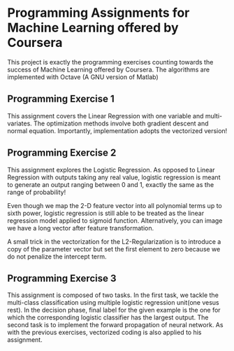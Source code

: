 # Programming Assignments for Machine Learning offered by Coursera                                         
This project is exactly the programming exercises counting towards the success of Machine Learning offered by Coursera.
The algorithms are implemented with Octave (A GNU version of Matlab)
## Programming Exercise 1
This assignment covers the Linear Regression with one variable and multi-variates. The optimization methods involve both gradient descent and normal equation. Importantly, implementation adopts the vectorized version!
## Programming Exercise 2
This assignment explores the Logistic Regression. As opposed to Linear Regression with outputs taking any real value, logistic regression is meant to generate an output ranging between 0 and 1, exactly the same as the range of probability!

Even though we map the 2-D feature vector into all polynomial terms up to sixth power, logistic regression is still able to be treated as the linear regression model applied to sigmoid function. Alternatively, you can image we have a long vector after feature transformation.

A small trick in the vectorization for the L2-Regularization is to introduce a copy of the parameter vector but set the first element to zero because we do not penalize the intercept term.

## Programming Exercise 3
This assignment is composed of two tasks. In the first task, we tackle the multi-class classification using multiple logistic regression unit(one vesus rest). In the decision phase, final label for the given example is the one for which the corresponding logistic classifier has the largest output. The second task is to implement the forward propagation of neural network. As with the previous exercises, vectorized coding is also applied to his assignment. 
